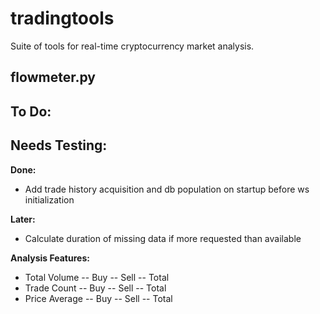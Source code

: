 # tradingtools

Suite of tools for real-time cryptocurrency market analysis.

<h2>flowmeter.py</h2>

<b>To Do:</b>
-

<b>Needs Testing:</b>
-

<b>Done:</b>
- Add trade history acquisition and db population on startup before ws initialization

<b>Later:</b>
- Calculate duration of missing data if more requested than available

<b>Analysis Features:</b>
- Total Volume
-- Buy
-- Sell
-- Total
- Trade Count
-- Buy
-- Sell
-- Total
- Price Average
-- Buy
-- Sell
-- Total
